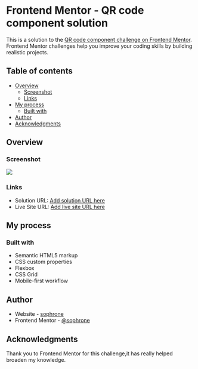 # Frontend Mentor - QR code component solution

This is a solution to the [QR code component challenge on Frontend Mentor](https://www.frontendmentor.io/challenges/qr-code-component-iux_sIO_H). Frontend Mentor challenges help you improve your coding skills by building realistic projects. 

## Table of contents

- [Overview](#overview)
  - [Screenshot](#screenshot)
  - [Links](#links)
- [My process](#my-process)
  - [Built with](#built-with)
- [Author](#author)
- [Acknowledgments](#acknowledgments)



## Overview

### Screenshot

![](./screenshot.jpg)


### Links

- Solution URL: [Add solution URL here](https://www.frontendmentor.io/solutions/qr-code-component-vTcT6IcgW)
- Live Site URL: [Add live site URL here](https://sophrone-qr-code-component.netlify.app/)

## My process

### Built with

- Semantic HTML5 markup
- CSS custom properties
- Flexbox
- CSS Grid
- Mobile-first workflow


## Author

- Website - [sophrone](https://sophrone-qr-code-component.netlify.app)
- Frontend Mentor - [@sophrone](https://www.frontendmentor.io/profile/sophrone)



## Acknowledgments

Thank you to Frontend Mentor for this challenge,it has really helped broaden my knowledge.
